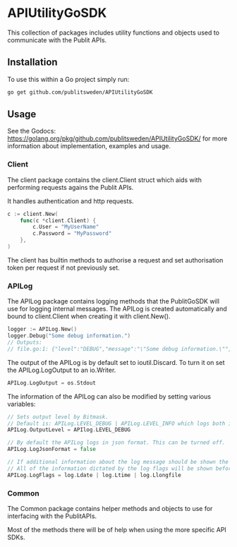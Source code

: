 # APIUtilityGoSDK

This collection of packages includes utility functions and objects used to communicate with the Publit APIs.

## Installation
To use this within a Go project simply run:

```bash
go get github.com/publitsweden/APIUtilityGoSDK
```

## Usage
See the Godocs: https://golang.org/pkg/github.com/publitsweden/APIUtilityGoSDK/ for more information about implementation, examples and usage.

### Client
The client package contains the client.Client struct which aids with performing requests agains the Publit APIs.

It handles authentication and http requests.

```Go
c := client.New(
    func(c *client.Client) {
        c.User = "MyUserName"
        c.Password = "MyPassword"
    },
)
```

The client has builtin methods to authorise a request and set authorisation token per request if not previously set.

### APILog
The APILog package contains logging methods that the PublitGoSDK will use for logging internal messages.
The APILog is created automatically and bound to client.Client when creating it with client.New().

```Go
logger := APILog.New()
logger.Debug("Some debug information.")
// Outputs: 
// file.go:1: {"level":"DEBUG","message":"\"Some debug information.\"","timestamp":"2017-07-14T12:14:29.034Z"}
```

The output of the APILog is by default set to ioutil.Discard. To turn it on set the APILog.LogOutput to an io.Writer.

```Go
APILog.LogOutput = os.Stdout
```

The information of the APILog can also be modified by setting various variables:
```Go
// Sets output level by Bitmask. 
// Default is: APILog.LEVEL_DEBUG | APILog.LEVEL_INFO which logs both info and debug information.
APILog.OutputLevel = APIlog.LEVEL_DEBUG

// By default the APILog logs in json format. This can be turned off.
APILog.LogJsonFormat = false

// If additional information about the log message should be shown the same flags can be sent in to APILog as for Go's log.SetOutput()
// All of the information dictated by the log flags will be shown before the json formatted error if it has not been disabled.
APILog.LogFlags = log.Ldate | log.Ltime | log.Llongfile
```

### Common
The Common package contains helper methods and objects to use for interfacing with the PublitAPIs.

Most of the methods there will be of help when using the more specific API SDKs.